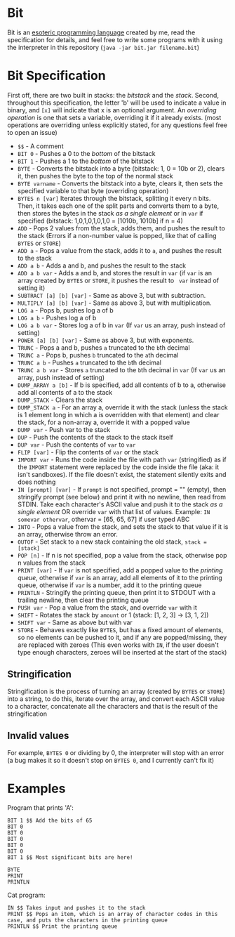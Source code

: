 Bit
===
Bit is an [esoteric programming language](https://esolangs.org/wiki/Esoteric_programming_language) created by me, read the specification for details, and feel free to write some programs with it using the interpreter in this repository (`java -jar bit.jar filename.bit`)

Bit Specification
=================
First off, there are two built in stacks: the *bitstack* and the *stack*.
Second, throughout this specification, the letter 'b' will be used to indicate a value in binary, and `[x]` will indicate that x is an optional argument. An *overriding operation* is one that sets a variable, overriding it if it already exists. (most operations are overriding unless explicitly stated, for any questions feel free to open an issue)

- `$$` - A comment
- `BIT 0` - Pushes a 0 to the *bottom* of the bitstack
- `BIT 1` - Pushes a 1 to the *bottom* of the bitstack
- `BYTE` - Converts the bitstack into a byte (bitstack: 1, 0 = 10b or 2), clears it, then pushes the byte to the top of the normal stack
- `BYTE varname` - Converts the bitstack into a byte, clears it, then sets the specified variable to that byte (overriding operation)
- `BYTES n [var]` Iterates through the bitstack, splitting it every n bits. Then, it takes each one of the split parts and converts them to a byte, then stores the bytes in the stack *as a single element* or in `var` if specified (bitstack: 1,0,1,0,1,0,1,0 = [1010b, 1010b] if n = 4)
- `ADD` - Pops 2 values from the stack, adds them, and pushes the result to the stack (Errors if a non-number value is popped, like that of calling `BYTES` or `STORE`)
- `ADD a` - Pops a value from the stack, adds it to `a`, and pushes the result to the stack
- `ADD a b` - Adds a and b, and pushes the result to the stack
- `ADD a b var` - Adds a and b, and stores the result in `var` (if `var` is an array created by `BYTES` or `STORE`, it pushes the result to `
var` instead of setting it)
- `SUBTRACT [a] [b] [var]` - Same as above 3, but with subtraction.
- `MULTIPLY [a] [b] [var]` - Same as above 3, but with multiplication.
- `LOG a` - Pops b, pushes log a of b
- `LOG a b` - Pushes log a of b
- `LOG a b var` - Stores log a of b in `var` (If `var` us an array, push instead of setting)
- `POWER [a] [b] [var]` - Same as above 3, but with exponents.
- `TRUNC` - Pops a and b, pushes `a` truncated to the `b`th decimal
- `TRUNC a` - Pops b, pushes `b` truncated to the `a`th decimal
- `TRUNC a b` - Pushes `a` truncated to the `b`th decimal
- `TRUNC a b var` - Stores `a` truncated to the `b`th decimal in `var` (If `var` us an array, push instead of setting)
- `DUMP_ARRAY a [b]` - If b is specified, add all contents of b to a, otherwise add all contents of a to the stack
- `DUMP_STACK` - Clears the stack
- `DUMP_STACK a` - For an array a, override it with the stack (unless the stack is 1 element long in which a is overridden with that element) and clear the stack, for a non-array a, override it with a popped value
- `DUMP var` - Push var to the stack
- `DUP` - Push the contents of the stack to the stack itself
- `DUP var` - Push the contents of `var` to `var`
- `FLIP [var]` - Flip the contents of `var` or the stack
- `IMPORT var` - Runs the code inside the file with path `var` (stringified) as if the `IMPORT` statement were replaced by the code inside the file (aka: it isn't sandboxes). If the file doesn't exist, the statement silently exits and does nothing
- `IN [prompt] [var]` - If `prompt` is not specified, prompt = "" (empty), then stringify prompt (see below) and print it with no newline, then read from STDIN. Take each character's ASCII value and push it to the stack *as a single element* OR override `var` with that list of values. Example: `IN somevar othervar`, othervar = [65, 65, 67] if user typed ABC
- `INTO` - Pops a value from the stack, and sets the stack to that value if it is an array, otherwise throw an error.
- `OUTOF` - Set stack to a new stack containing the old stack, `stack = [stack]`
- `POP [n]` - If n is not specified, pop a value from the stack, otherwise pop n values from the stack
- `PRINT [var]` - If `var` is not specified, add a popped value to the *printing queue*, otherwise if `var` is an array, add all elements of it to the printing queue, otherwise if `var` is a number, add it to the printing queue
- `PRINTLN` - Stringify the printing queue, then print it to STDOUT with a trailing newline, then clear the printing queue
- `PUSH var` - Pop a value from the stack, and override `var` with it
- `SHIFT` - Rotates the stack by `amount` or 1 (stack: [1, 2, 3] -> [3, 1, 2])
- `SHIFT var` - Same as above but with var
- `STORE` - Behaves exactly like `BYTES`, but has a fixed amount of elements, so no elements can be pushed to it, and if any are popped/missing, they are replaced with zeroes (This even works with `IN`, if the user doesn't type enough characters, zeroes will be inserted at the start of the stack)

## Stringification
Stringification is the process of turning an array (created by `BYTES` or `STORE`) into a string, to do this, iterate over the array, and convert each ASCII value to a character, concatenate all the characters and that is the result of the stringification

## Invalid values
For example, `BYTES 0` or dividing by 0, the interpreter will stop with an error (a bug makes it so it doesn't stop on `BYTES 0`, and I currently can't fix it)

Examples
========
Program that prints 'A':
```
BIT 1 $$ Add the bits of 65
BIT 0
BIT 0
BIT 0
BIT 0
BIT 0
BIT 1 $$ Most significant bits are here!

BYTE
PRINT
PRINTLN
```
Cat program:
```
IN $$ Takes input and pushes it to the stack
PRINT $$ Pops an item, which is an array of character codes in this case, and puts the characters in the printing queue
PRINTLN $$ Print the printing queue
```
